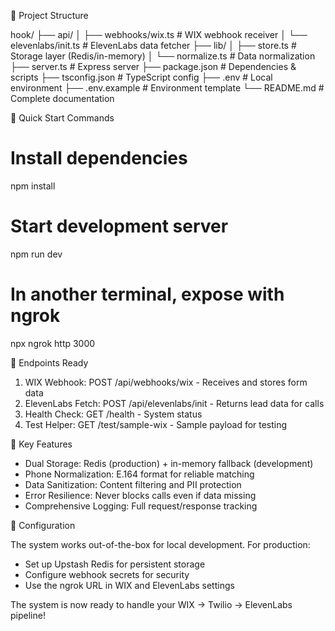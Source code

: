 📁 Project Structure

  hook/
  ├── api/
  │   ├── webhooks/wix.ts       # WIX webhook receiver
  │   └── elevenlabs/init.ts    # ElevenLabs data fetcher
  ├── lib/
  │   ├── store.ts              # Storage layer (Redis/in-memory)
  │   └── normalize.ts          # Data normalization
  ├── server.ts                 # Express server
  ├── package.json              # Dependencies & scripts
  ├── tsconfig.json            # TypeScript config
  ├── .env                     # Local environment
  ├── .env.example             # Environment template
  └── README.md                # Complete documentation

  🚀 Quick Start Commands

  # Install dependencies
  npm install

  # Start development server
  npm run dev

  # In another terminal, expose with ngrok
  npx ngrok http 3000

  🔌 Endpoints Ready

  1. WIX Webhook: POST /api/webhooks/wix - Receives and stores form data
  2. ElevenLabs Fetch: POST /api/elevenlabs/init - Returns lead data for calls
  3. Health Check: GET /health - System status
  4. Test Helper: GET /test/sample-wix - Sample payload for testing

  🎯 Key Features

  - Dual Storage: Redis (production) + in-memory fallback (development)
  - Phone Normalization: E.164 format for reliable matching
  - Data Sanitization: Content filtering and PII protection
  - Error Resilience: Never blocks calls even if data missing
  - Comprehensive Logging: Full request/response tracking

  🔧 Configuration

  The system works out-of-the-box for local development. For production:
  - Set up Upstash Redis for persistent storage
  - Configure webhook secrets for security
  - Use the ngrok URL in WIX and ElevenLabs settings

  The system is now ready to handle your WIX → Twilio → ElevenLabs pipeline!
